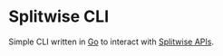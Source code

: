 # Splitwise CLI

Simple CLI written in [Go](https://go.dev/) to interact with [Splitwise APIs](https://dev.splitwise.com/).
